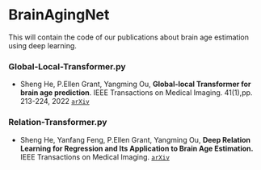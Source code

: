 # BrainAgingNet
This will contain the code of our publications about brain age estimation using deep learning.


### Global-Local-Transformer.py
- Sheng He, P.Ellen Grant, Yangming Ou, **Global-local Transformer for brain age prediction**. IEEE Transactions on Medical Imaging. 41(1),pp. 213-224, 2022
[`arXiv`](https://arxiv.org/pdf/2109.01663.pdf)

### Relation-Transformer.py 
- Sheng He, Yanfang Feng, P.Ellen Grant, Yangming Ou, **Deep Relation Learning for Regression and Its Application to Brain Age Estimation.** IEEE Transactions on Medical Imaging. [`arXiv`](https://arxiv.org/pdf/2204.06598.pdf)
